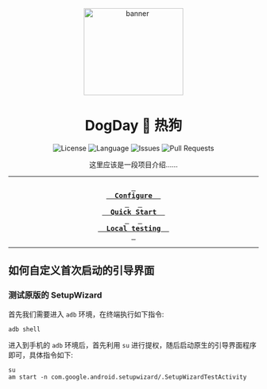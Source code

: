 <div align = center>

<img src="https://avatars.githubusercontent.com/u/100076963?s=400&u=7aa8fe633f7b7c185c9400ed1a5cc925cb514f22&v=4" width="200" height="175" alt="banner">

<h1>DogDay 🌭 热狗</h1>

![License](https://img.shields.io/static/v1?label=License&message=BY-NC-SA&logo=creativecommons&color=green)
![Language](https://img.shields.io/github/languages/top/DogDayAndroid/Android-Kernel-Builder)
![Issues](https://img.shields.io/github/issues/DogDayAndroid/Android-Kernel-Builder)
![Pull Requests](https://img.shields.io/github/issues-pr/DogDayAndroid/Android-Kernel-Builder)
<br>

这里应该是一段项目介绍……
<br>

---

**[<kbd> <br>  Configure  <br> </kbd>](#configuration-file-syntax)** 
**[<kbd> <br>  Quick Start  <br> </kbd>](#how-to-use)** 
**[<kbd> <br>  Local testing  <br> </kbd>](#local-testing)**

---
</div>

## 如何自定义首次启动的引导界面

### 测试原版的 SetupWizard

首先我们需要进入 `adb` 环境，在终端执行如下指令:

```
adb shell
```

进入到手机的 `adb` 环境后，首先利用 `su` 进行提权，随后启动原生的引导界面程序即可，具体指令如下:

```
su
am start -n com.google.android.setupwizard/.SetupWizardTestActivity
```

